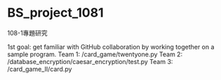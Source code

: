 # BS_project_1081
 108-1專題研究
 
 1st goal: get familiar with GitHub collaboration by working together on a sample program.
 Team 1: /card_game/twentyone.py
 Team 2: /database_encryption/caesar_encryption/test.py
 Team 3: /card_game_II/card.py
